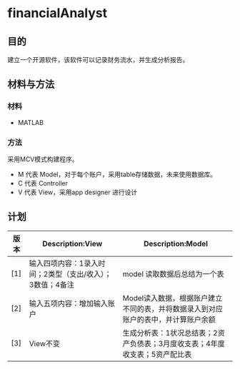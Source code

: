 # financialAnalyst

## 目的
建立一个开源软件，该软件可以记录财务流水，并生成分析报告。

## 材料与方法
### 材料
- MATLAB
### 方法
采用MCV模式构建程序。
- M 代表 Model，对于每个账户，采用table存储数据，未来使用数据库。
- C 代表 Controller
- V 代表 View，采用app designer 进行设计



## 计划
|版本|Description:View|Description:Model|
|---------|---------|----------|
|[1]|输入四项内容：1录入时间；2类型（支出/收入）；3数值；4备注| model 读取数据后总结为一个表|
|[2]|输入五项内容：增加输入账户|Model读入数据，根据账户建立不同的表，并将数据录入到对应账户的表中，并计算账户余额|
|[3]|View不变|生成分析表：1状况总结表；2资产负债表；3月度收支表；4年度收支表；5资产配比表  |